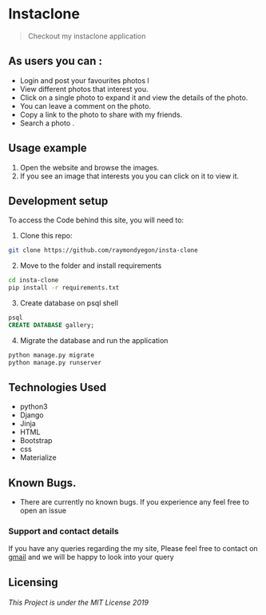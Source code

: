 # Instaclone
> Checkout my instaclone application

<!-- #### This is my personal gallery website where you can see photos that i have uploaded.
![Screenshot](screenshot.png) -->

## As users you can :
* Login and post your favourites photos                             l
* View different photos that interest you.
* Click on a single photo to expand it and view the details of the photo.
* You can leave a comment on the photo.
* Copy a link to the photo to share with my friends.
* Search a photo .

## Usage example

1. Open the website and browse the images.
2. If you see an image that interests you you can click on it to view it.


## Development setup

To access the Code behind this site, you will need to:

1. Clone this repo:
  ```bash
  git clone https://github.com/raymondyegon/insta-clone
  ```
2. Move to the folder and install requirements
  ```bash
  cd insta-clone
  pip install -r requirements.txt
  ```
3. Create database on psql shell
  ```SQL
  psql
  CREATE DATABASE gallery;
  ```
4. Migrate the database and run the application
  ```bash
  python manage.py migrate
  python manage.py runserver
  ```

## Technologies Used
* python3
* Django
* Jinja
* HTML
* Bootstrap
* css
* Materialize

## Known Bugs.
* There are currently no known bugs. If you experience any feel free to open an issue

### Support and contact details
If you have any queries regarding the my site,
Please feel free to contact on [gmail](mailto://raymondyegon17@gmail.com) and we will be happy to look into your query

## Licensing
###### This Project is under the MIT License 2019
  
